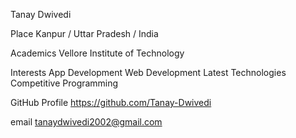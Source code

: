 Tanay Dwivedi

Place
Kanpur / Uttar Pradesh / India

Academics
Vellore Institute of Technology

Interests
App Development
Web Development
Latest Technologies
Competitive Programming

GitHub Profile
https://github.com/Tanay-Dwivedi

email
tanaydwivedi2002@gmail.com
